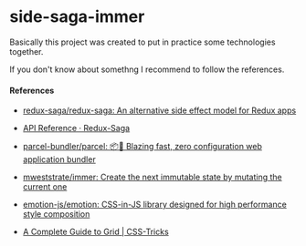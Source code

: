 # side-saga-immer

Basically this project was created to put in practice some technologies together.

If you don't know about somethng I recommend to follow the references.

#### References

- [redux-saga/redux-saga: An alternative side effect model for Redux apps](https://github.com/redux-saga/redux-saga)

- [API Reference · Redux-Saga](https://redux-saga.js.org/docs/api/)

- [parcel-bundler/parcel: 📦🚀 Blazing fast, zero configuration web application bundler](https://github.com/parcel-bundler/parcel)

- [mweststrate/immer: Create the next immutable state by mutating the current one](https://github.com/mweststrate/immer)

- [emotion-js/emotion: CSS-in-JS library designed for high performance style composition](https://github.com/emotion-js/emotion)

- [A Complete Guide to Grid \| CSS-Tricks](https://css-tricks.com/snippets/css/complete-guide-grid)
